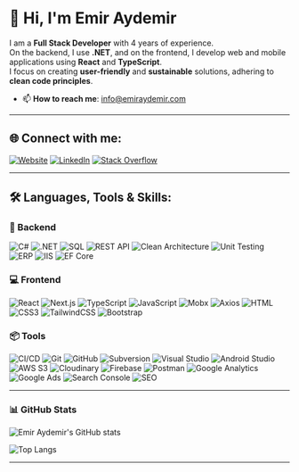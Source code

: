 # 👋 Hi, I'm Emir Aydemir

I am a **Full Stack Developer** with 4 years of experience.  
On the backend, I use **.NET**, and on the frontend, I develop web and mobile applications using **React** and **TypeScript**.  
I focus on creating **user-friendly** and **sustainable** solutions, adhering to **clean code principles**.

- 📫 **How to reach me**: info@emiraydemir.com

---

## 🌐 Connect with me:
[![Website](https://img.shields.io/badge/Website-000?style=for-the-badge&logo=google-chrome&logoColor=white)](https://emiraydemir.com/)
[![LinkedIn](https://img.shields.io/badge/LinkedIn-0A66C2?style=for-the-badge&logo=linkedin&logoColor=white)](https://www.linkedin.com/in/emir-muhammet-aydemir/)
[![Stack Overflow](https://img.shields.io/badge/Stack%20Overflow-FE7A16?style=for-the-badge&logo=stack-overflow&logoColor=white)](https://stackoverflow.com/users/22620218/emir-aydemir)

---

## 🛠️ Languages, Tools & Skills:

### 🧠 Backend
![C#](https://img.shields.io/badge/C%23-5C2D91?style=flat&logo=c-sharp&logoColor=white)
![.NET](https://img.shields.io/badge/.NET-5C2D91?style=flat&logo=dotnet&logoColor=white)
![SQL](https://img.shields.io/badge/SQL-5C2D91?style=flat&logo=microsoftsqlserver&logoColor=white)
![REST API](https://img.shields.io/badge/REST_API-5C2D91?style=flat&logo=apachespark&logoColor=white)
![Clean Architecture](https://img.shields.io/badge/Clean_Architecture-5C2D91?style=flat)
![Unit Testing](https://img.shields.io/badge/Unit_Testing-5C2D91?style=flat&logo=jest&logoColor=white)
![ERP](https://img.shields.io/badge/ERP_Software-5C2D91?style=flat)
![IIS](https://img.shields.io/badge/IIS-5C2D91?style=flat&logo=windows&logoColor=white)
![EF Core](https://img.shields.io/badge/EF_Core-5C2D91?style=flat&logo=dotnet&logoColor=white)

### 💻 Frontend
![React](https://img.shields.io/badge/React-20232A?style=flat&logo=react&logoColor=61DAFB)
![Next.js](https://img.shields.io/badge/Next.js-000000?style=flat&logo=nextdotjs&logoColor=white)
![TypeScript](https://img.shields.io/badge/TypeScript-007ACC?style=flat&logo=typescript&logoColor=white)
![JavaScript](https://img.shields.io/badge/JavaScript-F7DF1E?style=flat&logo=javascript&logoColor=black)
![Mobx](https://img.shields.io/badge/MobX-FF9955?style=flat&logo=mobx&logoColor=white)
![Axios](https://img.shields.io/badge/Axios-5A29A0?style=flat&logo=axios&logoColor=white)
![HTML](https://img.shields.io/badge/HTML-E34F26?style=flat&logo=html5&logoColor=white)
![CSS3](https://img.shields.io/badge/CSS3-264de4?style=flat&logo=css3&logoColor=white)
![TailwindCSS](https://img.shields.io/badge/Tailwind_CSS-38B2AC?style=flat&logo=tailwind-css&logoColor=white)
![Bootstrap](https://img.shields.io/badge/Bootstrap-563D7C?style=flat&logo=bootstrap&logoColor=white)

### 📦 Tools
![CI/CD](https://img.shields.io/badge/CI%2FCD-F5F5F5?style=flat&logo=githubactions&logoColor=black)
![Git](https://img.shields.io/badge/Git-F05032?style=flat&logo=git&logoColor=white)
![GitHub](https://img.shields.io/badge/GitHub-181717?style=flat&logo=github&logoColor=white)
![Subversion](https://img.shields.io/badge/Subversion-8097BF?style=flat&logo=subversion&logoColor=white)
![Visual Studio](https://img.shields.io/badge/Visual_Studio-5C2D91?style=flat&logo=visualstudio&logoColor=white)
![Android Studio](https://img.shields.io/badge/Android_Studio-3DDC84?style=flat&logo=androidstudio&logoColor=white)
![AWS S3](https://img.shields.io/badge/Amazon_S3-FF9900?style=flat&logo=amazonaws&logoColor=white)
![Cloudinary](https://img.shields.io/badge/Cloudinary-3448C5?style=flat&logo=cloudinary&logoColor=white)
![Firebase](https://img.shields.io/badge/Firebase-FFCA28?style=flat&logo=firebase&logoColor=white)
![Postman](https://img.shields.io/badge/Postman-FF6C37?style=flat&logo=postman&logoColor=white)
![Google Analytics](https://img.shields.io/badge/Google_Analytics-F57C00?style=flat&logo=googleanalytics&logoColor=white)
![Google Ads](https://img.shields.io/badge/Google_Ads-4285F4?style=flat&logo=googleads&logoColor=white)
![Search Console](https://img.shields.io/badge/Search_Console-4285F4?style=flat&logo=google&logoColor=white)
![SEO](https://img.shields.io/badge/SEO-9E9E9E?style=flat)

---

### 📊 GitHub Stats
![Emir Aydemir's GitHub stats](https://github-readme-stats.vercel.app/api?username=emirmaydemir&show_icons=true&theme=tokyonight)

![Top Langs](https://github-readme-stats.vercel.app/api/top-langs/?username=emirmaydemir&layout=compact&theme=tokyonight)



---
